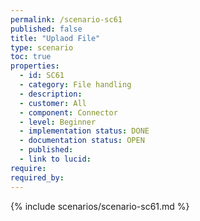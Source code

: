 ```yaml
---
permalink: /scenario-sc61
published: false
title: "Uplaod File"
type: scenario
toc: true
properties:
  - id: SC61
  - category: File handling
  - description:
  - customer: All
  - component: Connector
  - level: Beginner
  - implementation status: DONE
  - documentation status: OPEN
  - published:
  - link to lucid:
require:
required_by:
---
```


{% include scenarios/scenario-sc61.md %}
